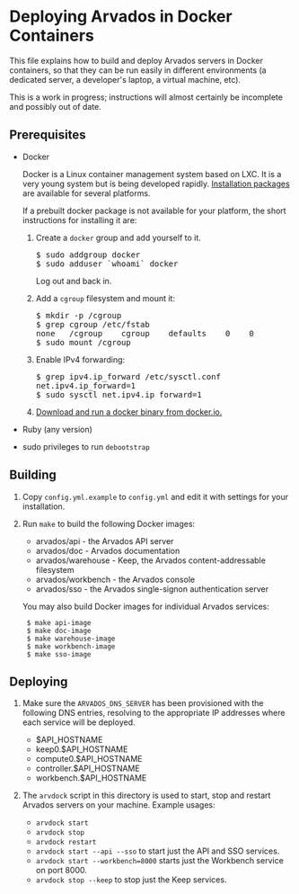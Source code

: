 Deploying Arvados in Docker Containers
======================================

This file explains how to build and deploy Arvados servers in Docker
containers, so that they can be run easily in different environments
(a dedicated server, a developer's laptop, a virtual machine,
etc).

This is a work in progress; instructions will almost certainly be
incomplete and possibly out of date.

Prerequisites
-------------

* Docker

  Docker is a Linux container management system based on LXC. It is a
  very young system but is being developed rapidly.
  [Installation packages](http://www.docker.io/gettingstarted/)
  are available for several platforms.
  
  If a prebuilt docker package is not available for your platform, the
  short instructions for installing it are:
  
  1. Create a `docker` group and add yourself to it.

     <pre>
     $ sudo addgroup docker
     $ sudo adduser `whoami` docker
     </pre>

     Log out and back in.
	 
  2. Add a `cgroup` filesystem and mount it:

     <pre>
     $ mkdir -p /cgroup
     $ grep cgroup /etc/fstab
     none   /cgroup    cgroup    defaults    0    0
     $ sudo mount /cgroup
	 </pre>

  3. Enable IPv4 forwarding:

     <pre>
     $ grep ipv4.ip_forward /etc/sysctl.conf
     net.ipv4.ip_forward=1
     $ sudo sysctl net.ipv4.ip_forward=1
     </pre>
	 
  4. [Download and run a docker binary from docker.io.](http://docs.docker.io/en/latest/installation/binaries/)

* Ruby (any version)

* sudo privileges to run `debootstrap`

Building
--------

1. Copy `config.yml.example` to `config.yml` and edit it with settings
   for your installation.
2. Run `make` to build the following Docker images:

   * arvados/api       - the Arvados API server
   * arvados/doc       - Arvados documentation
   * arvados/warehouse - Keep, the Arvados content-addressable filesystem
   * arvados/workbench - the Arvados console
   * arvados/sso       - the Arvados single-signon authentication server

   You may also build Docker images for individual Arvados services:

        $ make api-image
        $ make doc-image
        $ make warehouse-image
        $ make workbench-image
        $ make sso-image

Deploying
---------

1. Make sure the `ARVADOS_DNS_SERVER` has been provisioned with the
   following DNS entries, resolving to the appropriate IP addresses
   where each service will be deployed.

   * $API_HOSTNAME
   * keep0.$API_HOSTNAME
   * compute0.$API_HOSTNAME
   * controller.$API_HOSTNAME
   * workbench.$API_HOSTNAME

2. The `arvdock` script in this directory is used to start, stop and
   restart Arvados servers on your machine. Example usages:

   * `arvdock start`
   * `arvdock stop`
   * `arvdock restart`
   * `arvdock start --api --sso` to start just the API and SSO services.
   * `arvdock start --workbench=8000` starts just the Workbench service on port 8000.
   * `arvdock stop --keep` to stop just the Keep services.

